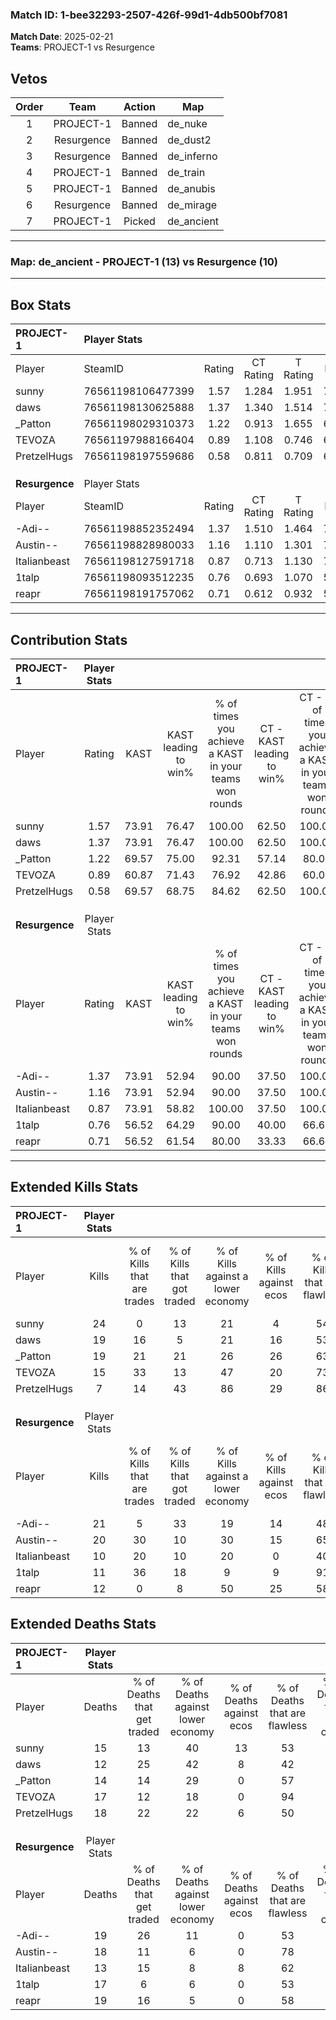 ### Match ID: 1-bee32293-2507-426f-99d1-4db500bf7081  
**Match Date**: 2025-02-21  
**Teams**: PROJECT-1 vs Resurgence  

## Vetos  

| Order | Team | Action | Map |
| :---: | :--: | :----: | --- |
| 1 | PROJECT-1 | Banned | de_nuke |
| 2 | Resurgence | Banned | de_dust2 |
| 3 | Resurgence | Banned | de_inferno |
| 4 | PROJECT-1 | Banned | de_train |
| 5 | PROJECT-1 | Banned | de_anubis |
| 6 | Resurgence | Banned | de_mirage |
| 7 | PROJECT-1 | Picked | de_ancient |

---  

### **Map**: de_ancient - PROJECT-1 (13) vs Resurgence (10)  
---  

## Box Stats  

| **PROJECT-1**  | Player Stats      |        |           |          |       |       |       |         |        |      |     |
| :- | :- | :-: | :-: | :-: | :-: | :-: | :-: | :-: | :-: | :-: | :-: |
| Player         | SteamID           | Rating | CT Rating | T Rating | KAST  |  ADR  | Kills | Assists | Deaths | K/D  | HS% |
| sunny          | 76561198106477399 |  1.57  |   1.284   |  1.951   | 73.91 | 118.9 |  24   |    9    |   15   | 1.60 | 50  |
| daws           | 76561198130625888 |  1.37  |   1.340   |  1.514   | 73.91 | 98.1  |  19   |    5    |   12   | 1.58 | 63  |
| _Patton        | 76561198029310373 |  1.22  |   0.913   |  1.655   | 69.57 | 78.0  |  19   |    3    |   14   | 1.36 | 52  |
| TEVOZA         | 76561197988166404 |  0.89  |   1.108   |  0.746   | 60.87 | 62.7  |  15   |    2    |   17   | 0.88 | 33  |
| PretzelHugs    | 76561198197559686 |  0.58  |   0.811   |  0.709   | 69.57 | 45.6  |   7   |    5    |   18   | 0.39 | 85  |
|                |                   |        |           |          |       |       |       |         |        |      |     |
|                |                   |        |           |          |       |       |       |         |        |      |     |
|                |                   |        |           |          |       |       |       |         |        |      |     |
| **Resurgence** | Player Stats      |        |           |          |       |       |       |         |        |      |     |
| Player         | SteamID           | Rating | CT Rating | T Rating | KAST  |  ADR  | Kills | Assists | Deaths | K/D  | HS% |
| -Adi--         | 76561198852352494 |  1.37  |   1.510   |  1.464   | 73.91 | 117.5 |  21   |   10    |   19   | 1.11 | 61  |
| Austin--       | 76561198828980033 |  1.16  |   1.110   |  1.301   | 73.91 | 69.7  |  20   |    1    |   18   | 1.11 | 40  |
| Italianbeast   | 76561198127591718 |  0.87  |   0.713   |  1.130   | 73.91 | 51.0  |  10   |    8    |   13   | 0.77 | 40  |
| 1talp          | 76561198093512235 |  0.76  |   0.693   |  1.070   | 56.52 | 74.1  |  11   |    6    |   17   | 0.65 | 18  |
| reapr          | 76561198191757062 |  0.71  |   0.612   |  0.932   | 56.52 | 63.0  |  12   |    5    |   19   | 0.63 | 58  |
---  

## Contribution Stats  

| **PROJECT-1**  | Player Stats |       |                      |                                                        |                           |                                                             |                          |                                                            |
| :- | :-: | :-: | :-: | :-: | :-: | :-: | :-: | :-: |
| Player         |    Rating    | KAST  | KAST leading to win% | % of times you achieve a KAST in your teams won rounds | CT - KAST leading to win% | CT - % of times you achieve a KAST in your teams won rounds | T - KAST leading to win% | T - % of times you achieve a KAST in your teams won rounds |
| sunny          |     1.57     | 73.91 |        76.47         |                         100.00                         |           62.50           |                           100.00                            |          88.89           |                           100.00                           |
| daws           |     1.37     | 73.91 |        76.47         |                         100.00                         |           62.50           |                           100.00                            |          88.89           |                           100.00                           |
| _Patton        |     1.22     | 69.57 |        75.00         |                         92.31                          |           57.14           |                            80.00                            |          88.89           |                           100.00                           |
| TEVOZA         |     0.89     | 60.87 |        71.43         |                         76.92                          |           42.86           |                            60.00                            |          100.00          |                           87.50                            |
| PretzelHugs    |     0.58     | 69.57 |        68.75         |                         84.62                          |           62.50           |                           100.00                            |          75.00           |                           75.00                            |
|                |              |       |                      |                                                        |                           |                                                             |                          |                                                            |
|                |              |       |                      |                                                        |                           |                                                             |                          |                                                            |
|                |              |       |                      |                                                        |                           |                                                             |                          |                                                            |
| **Resurgence** | Player Stats |       |                      |                                                        |                           |                                                             |                          |                                                            |
| Player         |    Rating    | KAST  | KAST leading to win% | % of times you achieve a KAST in your teams won rounds | CT - KAST leading to win% | CT - % of times you achieve a KAST in your teams won rounds | T - KAST leading to win% | T - % of times you achieve a KAST in your teams won rounds |
| -Adi--         |     1.37     | 73.91 |        52.94         |                         90.00                          |           37.50           |                           100.00                            |          66.67           |                           85.71                            |
| Austin--       |     1.16     | 73.91 |        52.94         |                         90.00                          |           37.50           |                           100.00                            |          66.67           |                           85.71                            |
| Italianbeast   |     0.87     | 73.91 |        58.82         |                         100.00                         |           37.50           |                           100.00                            |          77.78           |                           100.00                           |
| 1talp          |     0.76     | 56.52 |        64.29         |                         90.00                          |           40.00           |                            66.67                            |          77.78           |                           100.00                           |
| reapr          |     0.71     | 56.52 |        61.54         |                         80.00                          |           33.33           |                            66.67                            |          85.71           |                           85.71                            |
---  

## Extended Kills Stats  

| **PROJECT-1**  | Player Stats |                            |                            |                                    |                         |                              |                                 |                                       |                    |           |
| :- | :-: | :-: | :-: | :-: | :-: | :-: | :-: | :-: | :-: | :-: |
| Player         |    Kills     | % of Kills that are trades | % of Kills that got traded | % of Kills against a lower economy | % of Kills against ecos | % of Kills that are flawless | % of Kills that are close duels | % of Kills that are assisted by flash | Pistol Round Kills | AWP Kills |
| sunny          |      24      |             0              |             13             |                 21                 |            4            |              54              |                4                |                   0                   |         1          |     0     |
| daws           |      19      |             16             |             5              |                 21                 |           16            |              53              |                0                |                   0                   |         5          |     0     |
| _Patton        |      19      |             21             |             21             |                 26                 |           26            |              63              |                0                |                   0                   |         1          |     0     |
| TEVOZA         |      15      |             33             |             13             |                 47                 |           20            |              73              |                0                |                   0                   |         0          |     9     |
| PretzelHugs    |      7       |             14             |             43             |                 86                 |           29            |              86              |                0                |                   0                   |         1          |     0     |
|                |              |                            |                            |                                    |                         |                              |                                 |                                       |                    |           |
|                |              |                            |                            |                                    |                         |                              |                                 |                                       |                    |           |
|                |              |                            |                            |                                    |                         |                              |                                 |                                       |                    |           |
| **Resurgence** | Player Stats |                            |                            |                                    |                         |                              |                                 |                                       |                    |           |
| Player         |    Kills     | % of Kills that are trades | % of Kills that got traded | % of Kills against a lower economy | % of Kills against ecos | % of Kills that are flawless | % of Kills that are close duels | % of Kills that are assisted by flash | Pistol Round Kills | AWP Kills |
| -Adi--         |      21      |             5              |             33             |                 19                 |           14            |              48              |                5                |                  10                   |         3          |     0     |
| Austin--       |      20      |             30             |             10             |                 30                 |           15            |              65              |                0                |                   5                   |         2          |     0     |
| Italianbeast   |      10      |             20             |             10             |                 20                 |            0            |              40              |               20                |                   0                   |         1          |     0     |
| 1talp          |      11      |             36             |             18             |                 9                  |            9            |              91              |                0                |                  27                   |         1          |     2     |
| reapr          |      12      |             0              |             8              |                 50                 |           25            |              58              |                0                |                   0                   |         1          |     0     |
## Extended Deaths Stats  

| **PROJECT-1**  | Player Stats |                             |                                   |                          |                               |                            |                           |               |
| :- | :-: | :-: | :-: | :-: | :-: | :-: | :-: | :-: |
| Player         |    Deaths    | % of Deaths that get traded | % of Deaths against lower economy | % of Deaths against ecos | % of Deaths that are flawless | % of Deaths that are close | % of Deaths while blinded | Deaths to AWP |
| sunny          |      15      |             13              |                40                 |            13            |              53               |             7              |             0             |       0       |
| daws           |      12      |             25              |                42                 |            8             |              42               |             8              |             8             |       0       |
| _Patton        |      14      |             14              |                29                 |            0             |              57               |             0              |             7             |       0       |
| TEVOZA         |      17      |             12              |                18                 |            0             |              94               |             0              |            12             |       1       |
| PretzelHugs    |      18      |             22              |                22                 |            6             |              50               |             6              |            11             |       1       |
|                |              |                             |                                   |                          |                               |                            |                           |               |
|                |              |                             |                                   |                          |                               |                            |                           |               |
|                |              |                             |                                   |                          |                               |                            |                           |               |
| **Resurgence** | Player Stats |                             |                                   |                          |                               |                            |                           |               |
| Player         |    Deaths    | % of Deaths that get traded | % of Deaths against lower economy | % of Deaths against ecos | % of Deaths that are flawless | % of Deaths that are close | % of Deaths while blinded | Deaths to AWP |
| -Adi--         |      19      |             26              |                11                 |            0             |              53               |             5              |             0             |       2       |
| Austin--       |      18      |             11              |                 6                 |            0             |              78               |             0              |             0             |       3       |
| Italianbeast   |      13      |             15              |                 8                 |            8             |              62               |             0              |             0             |       1       |
| 1talp          |      17      |              6              |                 6                 |            0             |              53               |             0              |             0             |       0       |
| reapr          |      19      |             16              |                 5                 |            0             |              58               |             0              |             0             |       3       |
